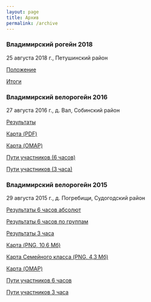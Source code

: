 ```yaml
---
layout: page
title: Архив
permalink: /archive
---
```


### Владимирский рогейн 2018
25 августа 2018 г., Петушинский район

[Положение](/rules2018)

[Итоги](/results2018)



### Владимирский велорогейн 2016
27 августа 2016 г., д. Вал, Собинский район

[Результаты](/archive/2016/res.htm)

[Карта (PDF)](/archive/2016/map.pdf)

[Карта (OMAP)](/archive/2016/map.omap)

[Пути участников (6 часов)](/archive/2016/routes/results6.html)

[Пути участников (3 часа)](/archive/2016/routes/results3.html)



### Владимирский велорогейн 2015
29 августа 2015 г., д. Погребищи, Судогодский район

[Результаты 6 часов абсолют](/archive/2015/res6a.pdf)

[Результаты 6 часов по группам](/archive/2015/res6.pdf)

[Результаты 3 часа](/archive/2015/res3.pdf)

[Карта (PNG, 10,6 Мб)](/archive/2015/map.png)

[Карта Семейного класса (PNG, 4,3 Мб)](/archive/2015/mapA4.png)

[Карта (OMAP)](/archive/2015/map.omap)

[Пути участников 6 часов](/archive/2015/routes/results6.html)

[Пути участников 3 часа](/archive/2015/routes/results3.html)

